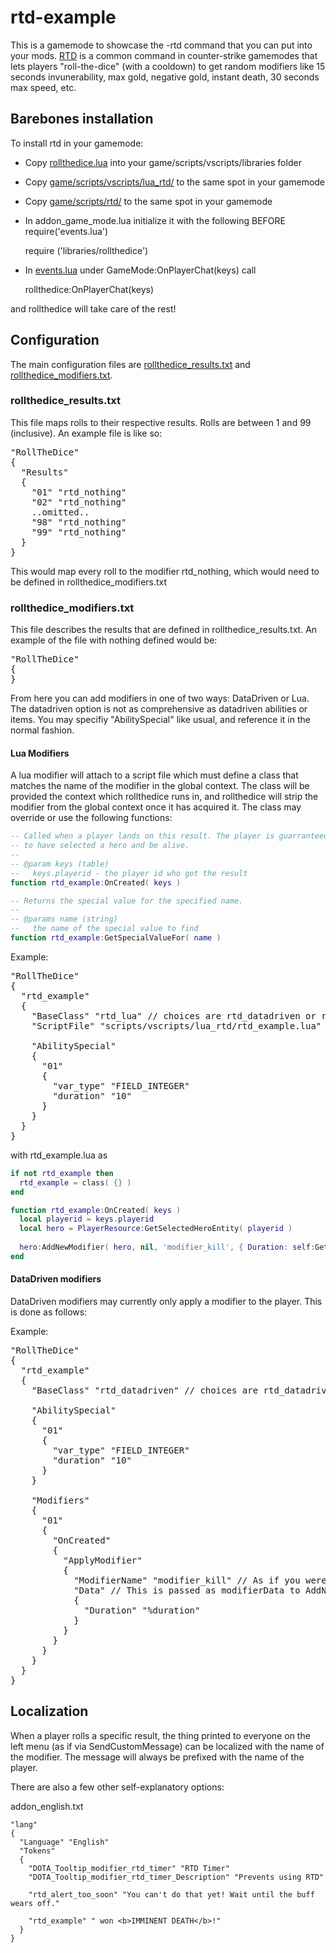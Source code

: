 # rtd-example

This is a gamemode to showcase the -rtd command that you can put into
your mods. [RTD](https://forums.alliedmods.net/showthread.php?p=849987) is a common command in counter-strike gamemodes that 
lets players "roll-the-dice" (with a cooldown) to get random modifiers
like 15 seconds invunerability, max gold, negative gold, instant death,
30 seconds max speed, etc.

## Barebones installation

To install rtd in your gamemode:

- Copy [rollthedice.lua](https://github.com/Tjstretchalot/rtd-example/blob/master/game/scripts/vscripts/libraries/rollthedice.lua)
into your game/scripts/vscripts/libraries folder 
- Copy [game/scripts/vscripts/lua_rtd/](https://github.com/Tjstretchalot/rtd-example/blob/master/game/scripts/vscripts/lua_rtd/) to the same spot in your gamemode
- Copy [game/scripts/rtd/](https://github.com/Tjstretchalot/rtd-example/blob/master/game/scripts/rtd/) to the same spot in your gamemode

- In addon_game_mode.lua initialize it with the following BEFORE require('events.lua')

    require ('libraries/rollthedice')
    
- In [events.lua](https://github.com/Tjstretchalot/rtd-example/blob/master/game/scripts/vscripts/events.lua) under GameMode:OnPlayerChat(keys)
call 

    rollthedice:OnPlayerChat(keys)

and rollthedice will take care of the rest!

## Configuration

The main configuration files are [rollthedice_results.txt](https://github.com/Tjstretchalot/rtd-example/blob/master/game/scripts/rtd/rollthedice_results.txt) and 
[rollthedice_modifiers.txt](https://github.com/Tjstretchalot/rtd-example/blob/master/game/scripts/rtd/rollthedice_results.txt).

### rollthedice_results.txt

This file maps rolls to their respective results. Rolls are between 1 and 99 (inclusive). An example file is like so:

<pre>
"RollTheDice"
{
  "Results"
  {
    "01" "rtd_nothing"
    "02" "rtd_nothing"
    ..omitted..
    "98" "rtd_nothing"
    "99" "rtd_nothing"
  }
}
</pre>

This would map every roll to the modifier rtd_nothing, which would need to be defined in rollthedice_modifiers.txt

### rollthedice_modifiers.txt

This file describes the results that are defined in rollthedice_results.txt. An example of the file with nothing
defined would be:

<pre>
"RollTheDice"
{
}
</pre>

From here you can add modifiers in one of two ways: DataDriven or Lua. The datadriven option is not as comprehensive
as datadriven abilities or items. You may specifiy "AbilitySpecial" like usual, and reference it in the normal fashion.

#### Lua Modifiers

A lua modifier will attach to a script file which must define a class that matches the name of the modifier in the 
global context. The class will be provided the context which rollthedice runs in, and rollthedice will strip the modifier
from the global context once it has acquired it. The class may override or use the following functions:

```lua
-- Called when a player lands on this result. The player is guarranteed
-- to have selected a hero and be alive.
-- 
-- @param keys (table)
--   keys.playerid - the player id who got the result
function rtd_example:OnCreated( keys )

-- Returns the special value for the specified name.
--
-- @params name (string)
--   the name of the special value to find
function rtd_example:GetSpecialValueFor( name )
```

Example:

<pre>
"RollTheDice"
{
  "rtd_example"
  {
    "BaseClass" "rtd_lua" // choices are rtd_datadriven or rtd_lua
    "ScriptFile" "scripts/vscripts/lua_rtd/rtd_example.lua"
    
    "AbilitySpecial"
    {
      "01"
      {
        "var_type" "FIELD_INTEGER"
        "duration" "10"
      }
    }
  }
}
</pre>

with rtd_example.lua as 

```lua
if not rtd_example then 
  rtd_example = class( {} )
end

function rtd_example:OnCreated( keys )
  local playerid = keys.playerid
  local hero = PlayerResource:GetSelectedHeroEntity( playerid )
  
  hero:AddNewModifier( hero, nil, 'modifier_kill', { Duration: self:GetSpecialValueFor('duration') } )
end
```

#### DataDriven modifiers

DataDriven modifiers may currently only apply a modifier to the player. This is done as follows:

Example:

<pre>
"RollTheDice"
{
  "rtd_example"
  {
    "BaseClass" "rtd_datadriven" // choices are rtd_datadriven or rtd_lua
    
    "AbilitySpecial"
    {
      "01"
      {
        "var_type" "FIELD_INTEGER"
        "duration" "10"
      }
    }
    
    "Modifiers"
    {
      "01"
      {
        "OnCreated"
        {
          "ApplyModifier"
          {
            "ModifierName" "modifier_kill" // As if you were using AddNewModifier
            "Data" // This is passed as modifierData to AddNewModifier
            {
              "Duration" "%duration"
            }
          }
        }
      }
    }
  }
}
</pre>

## Localization

When a player rolls a specific result, the thing printed to everyone on the left menu (as if via SendCustomMessage) can 
be localized with the name of the modifier. The message will always be prefixed with the name of the player.

There are also a few other self-explanatory options:

addon_english.txt
```
"lang"
{
  "Language" "English"
  "Tokens"
  {
    "DOTA_Tooltip_modifier_rtd_timer" "RTD Timer"
    "DOTA_Tooltip_modifier_rtd_timer_Description" "Prevents using RTD"
    
    "rtd_alert_too_soon" "You can't do that yet! Wait until the buff wears off."
    
    "rtd_example" " won <b>IMMINENT DEATH</b>!"
  }
}
```

